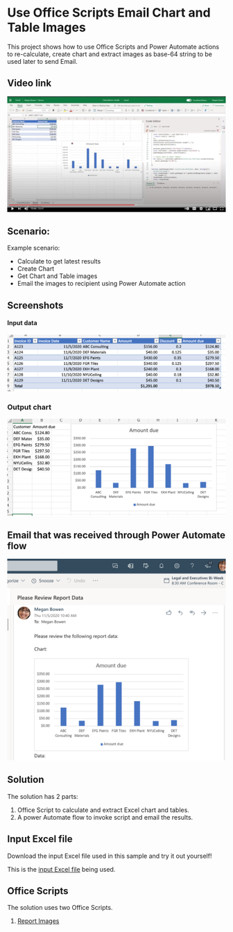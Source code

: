 # Use Office Scripts Email Chart and Table Images

This project shows how to use Office Scripts and Power Automate actions to re-calculate, create chart and extract images as base-64 string to be used later to send Email.

## Video link
[![Watch step by step video](v_charts_image.jpg)](https://youtu.be/152GJyqc-Kw "Watch step by step video")

## Scenario: 

Example scenario:

* Calculate to get latest results
* Create Chart 
* Get Chart and Table images
* Email the images to recipient using Power Automate action

## Screenshots

#### Input data
![Input data](Input-Data.png) 

### Output chart 
![Chart created](Chart-Created.png) 

## Email that was received through Power Automate flow 
![Email received](Email-Received.png) 

## Solution 

The solution has 2 parts: 

1. Office Script to calculate and extract Excel chart and tables. 
1. A power Automate flow to invoke script and email the results. 

## Input Excel file
Download the input Excel file used in this sample and try it out yourself! 

This is the [input Excel file](Email-Chart-Table.xlsx) being used. 

## Office Scripts

The solution uses two Office Scripts. 

1. [Report Images](ReportImages.ts)


